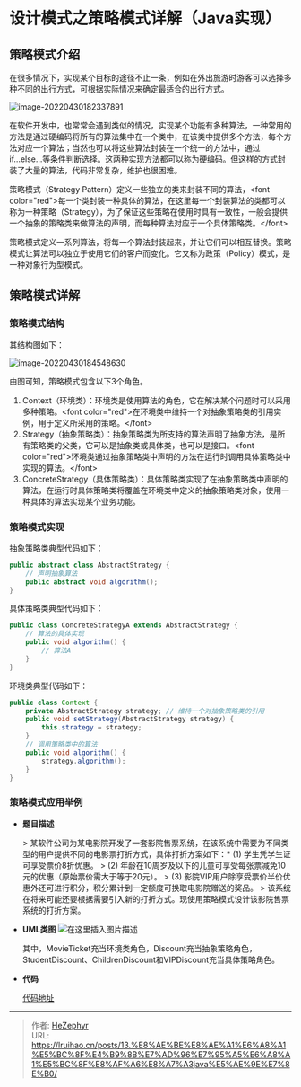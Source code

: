 # 设计模式之策略模式详解（Java实现）

## 策略模式介绍

在很多情况下，实现某个目标的途径不止一条，例如在外出旅游时游客可以选择多种不同的出行方式，可根据实际情况来确定最适合的出行方式。

![image-20220430182337891](https://raw.githubusercontent.com/unique-pure/NewPicGoLibrary/main/img/293afe7e145a9bf9ef941bd9281efee7-20231125212746115.png)

在软件开发中，也常常会遇到类似的情况，实现某个功能有多种算法，一种常用的方法是通过硬编码将所有的算法集中在一个类中，在该类中提供多个方法，每个方法对应一个算法；当然也可以将这些算法封装在一个统一的方法中，通过if...else...等条件判断选择。这两种实现方法都可以称为硬编码。但这样的方式封装了大量的算法，代码非常复杂，维护也很困难。

策略模式（Strategy Pattern）定义一些独立的类来封装不同的算法，&lt;font color=&#34;red&#34;&gt;每一个类封装一种具体的算法，在这里每一个封装算法的类都可以称为一种策略（Strategy），为了保证这些策略在使用时具有一致性，一般会提供一个抽象的策略类来做算法的声明，而每种算法对应于一个具体策略类。&lt;/font&gt;

策略模式定义一系列算法，将每一个算法封装起来，并让它们可以相互替换。策略模式让算法可以独立于使用它们的客户而变化。它又称为政策（Policy）模式，是一种对象行为型模式。

## 策略模式详解

### 策略模式结构

其结构图如下：

![image-20220430184548630](https://raw.githubusercontent.com/unique-pure/NewPicGoLibrary/main/img/a0bafc2ebad2e45b4d50aa5c618086d1.png)

由图可知，策略模式包含以下3个角色。

1. Context（环境类）：环境类是使用算法的角色，它在解决某个问题时可以采用多种策略。&lt;font color=&#34;red&#34;&gt;在环境类中维持一个对抽象策略类的引用实例，用于定义所采用的策略。&lt;/font&gt;
2. Strategy（抽象策略类）：抽象策略类为所支持的算法声明了抽象方法，是所有策略类的父类，它可以是抽象类或具体类，也可以是接口。&lt;font color=&#34;red&#34;&gt;环境类通过抽象策略类中声明的方法在运行时调用具体策略类中实现的算法。&lt;/font&gt;
3. ConcreteStrategy（具体策略类）：具体策略类实现了在抽象策略类中声明的算法，在运行时具体策略类将覆盖在环境类中定义的抽象策略类对象，使用一种具体的算法实现某个业务功能。

### 策略模式实现

抽象策略类典型代码如下：

```java
public abstract class AbstractStrategy {
    // 声明抽象算法
    public abstract void algorithm();
}
```

具体策略类典型代码如下：

```java
public class ConcreteStrategyA extends AbstractStrategy {
    // 算法的具体实现
    public void algorithm() {
        // 算法A
    }
}
```

环境类典型代码如下：

```java
public class Context {
    private AbstractStrategy strategy; // 维持一个对抽象策略类的引用
    public void setStrategy(AbstractStrategy strategy) {
        this.strategy = strategy;
    }
    // 调用策略类中的算法
    public void algorithm() {
        strategy.algorithm();
    }
}
```

### 策略模式应用举例

* **题目描述**

	&gt; 某软件公司为某电影院开发了一套影院售票系统，在该系统中需要为不同类型的用户提供不同的电影票打折方式，具体打折方案如下：*  (1)  学生凭学生证可享受票价8折优惠。
	&gt; (2)  年龄在10周岁及以下的儿童可享受每张票减免10元的优惠（原始票价需大于等于20元）。
	&gt; (3)  影院VIP用户除享受票价半价优惠外还可进行积分，积分累计到一定额度可换取电影院赠送的奖品。
	&gt; 该系统在将来可能还要根据需要引入新的打折方式。现使用策略模式设计该影院售票系统的打折方案。

* **UML类图**
	![在这里插入图片描述](https://raw.githubusercontent.com/unique-pure/NewPicGoLibrary/main/img/ced8cdbe32c449a8b2780bd9e9113a20.png)


  其中，MovieTicket充当环境类角色，Discount充当抽象策略角色，StudentDiscount、ChildrenDiscount和VIPDiscount充当具体策略角色。

* **代码**

	[代码地址](https://github.com/unique-pure/designpattern_code/tree/main/src/strategy_pattern)

	

---

> 作者: [HeZephyr](https://github.com/HeZephyr)  
> URL: https://lruihao.cn/posts/13.%E8%AE%BE%E8%AE%A1%E6%A8%A1%E5%BC%8F%E4%B9%8B%E7%AD%96%E7%95%A5%E6%A8%A1%E5%BC%8F%E8%AF%A6%E8%A7%A3java%E5%AE%9E%E7%8E%B0/  


